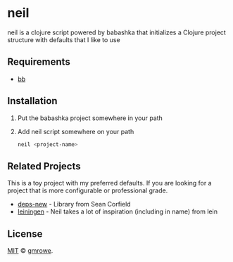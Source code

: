 # neil

neil is a clojure script powered by babashka that initializes a Clojure project structure with defaults
that I like to use

## Requirements

- [bb](https://github.com/babashka/babashka)

## Installation

1. Put the babashka project somewhere in your path
1. Add neil script somewhere on your path

   ```sh
   neil <project-name>
   ```

## Related Projects

This is a toy project with my preferred defaults. If you are looking for a project that is more configurable or professional grade.

- [deps-new](https://github.com/seancorfield/deps-new) - Library from Sean Corfield
- [leiningen](https://leiningen.org/) - Neil takes a lot of inspiration (including in name) from lein


## License

[MIT](LICENSE) © [gmrowe](https://github.com/gmrowe).

